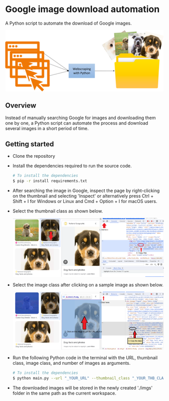 # Google image download automation
A Python script to automate the download of Google images.

![Webscraper](resources/webscraper.png)

## Overview

Instead of manually searching Google for images and downloading them one by one, a Python script can automate the process and download several images in a short period of time.

## Getting started

* Clone the repository
* Install the dependencies required to run the source code.

  ```Bash
  # To install the dependencies
  $ pip -r install requirements.txt
  ```

* After searching the image in Google, inspect the page by right-clicking on the thumbnail and selecting 'Inspect' or alternatively press Ctrl + Shift + I for Windows or Linux and Cmd + Option + I for macOS users.
* Select the thumbnail class as shown below.
  
  ![Thumbnail Class](resources/thmb_class.PNG)

* Select the image class after clicking on a sample image as shown below.

  ![Image Class](resources/img_class.PNG)

* Run the following Python code in the terminal with the URL, thumbnail class, image class, and number of images as arguments.

  ```Bash
  # To install the dependencies
  $ python main.py --url "_YOUR_URL" --thumbnail_class "_YOUR_THB_CLASS" --img_class "_YOUR_IMAGE_CLASS" --num 10
  ```
  
* The downloaded images will be stored in the newly created './imgs' folder in the same path as the current workspace.

